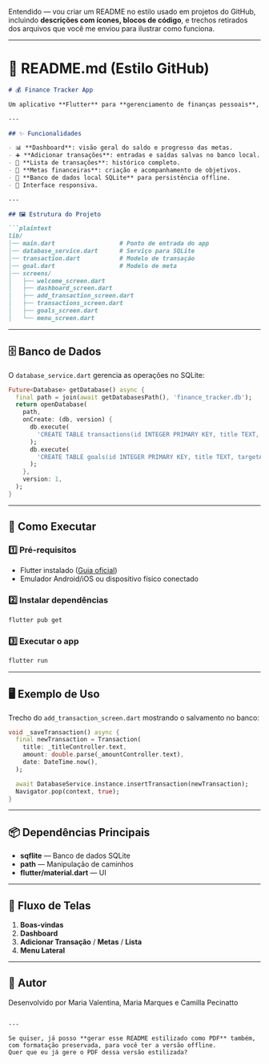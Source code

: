 Entendido — vou criar um README no estilo usado em projetos do GitHub, incluindo **descrições com ícones, blocos de código**, e trechos retirados dos arquivos que você me enviou para ilustrar como funciona.

---

# 📄 README.md (Estilo GitHub)

````markdown
# 💰 Finance Tracker App

Um aplicativo **Flutter** para **gerenciamento de finanças pessoais**, permitindo que o usuário registre transações, defina metas financeiras e acompanhe o progresso através de um **painel intuitivo**.

---

## ✨ Funcionalidades

- 📊 **Dashboard**: visão geral do saldo e progresso das metas.
- ➕ **Adicionar transações**: entradas e saídas salvas no banco local.
- 📜 **Lista de transações**: histórico completo.
- 🎯 **Metas financeiras**: criação e acompanhamento de objetivos.
- 📂 **Banco de dados local SQLite** para persistência offline.
- 📱 Interface responsiva.

---

## 🖼️ Estrutura do Projeto

```plaintext
lib/
│── main.dart                  # Ponto de entrada do app
│── database_service.dart      # Serviço para SQLite
│── transaction.dart           # Modelo de transação
│── goal.dart                  # Modelo de meta
│── screens/
│   ├── welcome_screen.dart
│   ├── dashboard_screen.dart
│   ├── add_transaction_screen.dart
│   ├── transactions_screen.dart
│   ├── goals_screen.dart
│   └── menu_screen.dart
````

---

## 🗄️ Banco de Dados

O `database_service.dart` gerencia as operações no SQLite:

```dart
Future<Database> getDatabase() async {
  final path = join(await getDatabasesPath(), 'finance_tracker.db');
  return openDatabase(
    path,
    onCreate: (db, version) {
      db.execute(
        'CREATE TABLE transactions(id INTEGER PRIMARY KEY, title TEXT, amount REAL, date TEXT)',
      );
      db.execute(
        'CREATE TABLE goals(id INTEGER PRIMARY KEY, title TEXT, targetAmount REAL, currentAmount REAL)',
      );
    },
    version: 1,
  );
}
```

---

## 🚀 Como Executar

### 1️⃣ Pré-requisitos

* Flutter instalado ([Guia oficial](https://flutter.dev/docs/get-started/install))
* Emulador Android/iOS ou dispositivo físico conectado

### 2️⃣ Instalar dependências

```bash
flutter pub get
```

### 3️⃣ Executar o app

```bash
flutter run
```

---

## 🖥️ Exemplo de Uso

Trecho do `add_transaction_screen.dart` mostrando o salvamento no banco:

```dart
void _saveTransaction() async {
  final newTransaction = Transaction(
    title: _titleController.text,
    amount: double.parse(_amountController.text),
    date: DateTime.now(),
  );

  await DatabaseService.instance.insertTransaction(newTransaction);
  Navigator.pop(context, true);
}
```

---

## 📦 Dependências Principais

* **sqflite** — Banco de dados SQLite
* **path** — Manipulação de caminhos
* **flutter/material.dart** — UI

---

## 📸 Fluxo de Telas

1. **Boas-vindas**
2. **Dashboard**
3. **Adicionar Transação** / **Metas** / **Lista**
4. **Menu Lateral**

---

## 👤 Autor

Desenvolvido por Maria Valentina, Maria Marques e Camilla Pecinatto

```

---

Se quiser, já posso **gerar esse README estilizado como PDF** também, com formatação preservada, para você ter a versão offline.  
Quer que eu já gere o PDF dessa versão estilizada?
```

